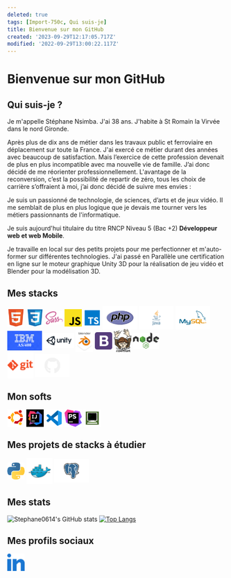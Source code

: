 ```yaml
---
deleted: true
tags: [Import-750c, Qui suis-je]
title: Bienvenue sur mon GitHub
created: '2023-09-29T12:17:05.717Z'
modified: '2022-09-29T13:00:22.117Z'
---
```


# Bienvenue sur mon GitHub

## Qui suis-je ?

Je m'appelle Stéphane Nsimba. J'ai 38 ans. J'habite à St Romain la Virvée dans le nord Gironde.

Après plus de dix ans de métier dans les travaux public et ferroviaire en déplacement sur toute la France. J'ai exercé ce métier durant des années avec beaucoup de satisfaction. Mais l’exercice de cette profession devenait de plus en plus incompatible avec ma nouvelle vie de famille. J’ai donc décidé de me réorienter professionnellement. L'avantage de la reconversion, c’est la possibilité de repartir de zéro, tous les choix de carrière s’offraient à moi, j’ai donc décidé de suivre mes envies :

Je suis un passionné de technologie, de sciences, d’arts et de jeux vidéo. Il me semblait de plus en plus logique que je devais me tourner vers les métiers passionnants de l'informatique.

Je suis aujourd'hui titulaire du titre RNCP Niveau 5 (Bac +2) <b>Développeur web et web Mobile</b>.

Je travaille en local sur des petits projets pour me perfectionner et m'auto-former sur différentes technologies. J'ai passé en Parallèle une certification en ligne sur le moteur graphique Unity 3D pour la réalisation de jeu vidéo et Blender pour la modélisation 3D.



## Mes stacks

<!-- ![Alt text](./img/html.svg "html") -->
<img align="center" alt="html" width="40px" src="../img/html.svg" />
<img align="center" alt="css" width="40px" src="../img/css3.svg" />
<img align="center" alt="sass" width="40px" src="../img/sass.svg" />
<img align="center" alt="javascript" width="40px" src="../img/javascript.svg" />
<img align="center" alt="typescript" width="40px" src="../img/typescript.svg" />
<img align="center" alt="php" width="80px" src="../img/PHP.svg" />
<img align="center" alt="java" width="80px" src="../img/Java.svg" />
<img align="center" alt="mysql" width="80px" src="../img/mysql.svg" />
<br>
<img align="center" alt="mysql" width="80px" src="../img/ibm.png" />
<img align="center" alt="bootstrap" width="70px" src="../img/unity3d-ar21.png" />
<img align="center" alt="bootstrap" width="40px" src="../img/blender.png" />
<img align="center" alt="bootstrap" width="40px" src="../img/bootstrap.svg" />
<img align="center" alt="composer" width="40px" src="../img/composer.svg" />
<img align="center" alt="nodeJs" width="60px" src="../img/nodejs.svg" />

<br>
<img align="center" alt="git" width="60px" src="../img/git-orange.svg" />
<img align="center" alt="github" width="80px" src="../img/GitHub.svg" />

## Mon softs

<img align="center" alt="ubuntu" width="40px" src="../img/Ubuntu.svg" />
<img align="center" alt="ubuntu" width="40px" src="../img/iconIntelij.jpg" />
<img align="center" alt="vscode=" width="40px" src="../img/vscode.svg" />
<img align="center" alt="phpstorm" width="40px" src="../img/phpstorm.svg" />
<img align="center" alt="phpstorm" width="40px" src="../img/mocha.png" />

## Mes projets de stacks à étudier

<img align="center" alt="python" width="40px" src="../img/python.svg" />
<img align="center" alt="docker" width="60px" src="../img/docker.svg" />
<img align="center" alt="PostGreSQL" width="80px" src="../img/PostgreSQL.svg" />

## Mes stats

![Stephane0614's GitHub stats](https://github-readme-stats.vercel.app/api?username=Stephane0614&show_icons=true&theme=onedark&count_private=true)
[![Top Langs](https://github-readme-stats.vercel.app/api/top-langs/?username=Stephane0614&layout=compact&count-private=true&theme=onedark)](https://github.com/Stephane0614/)

## Mes profils sociaux

<a href="https://www.linkedin.com/in/stephane-nsimba-29b0a923b/">
    <img align="center" alt="Linkedin" width="40px" src="../img/linkedin.svg" />
</a>

